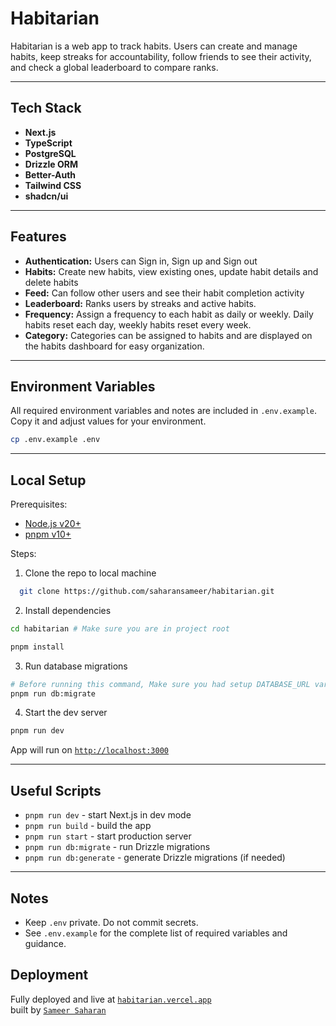 # Habitarian

Habitarian is a web app to track habits. Users can create and manage habits, keep streaks for accountability, follow friends to see their activity, and check a global leaderboard to compare ranks.

---

## Tech Stack
- **Next.js**
- **TypeScript**
- **PostgreSQL**
- **Drizzle ORM**
- **Better-Auth**
- **Tailwind CSS**
- **shadcn/ui**

---

## Features
- **Authentication:** Users can Sign in, Sign up and Sign out
- **Habits:** Create new habits, view existing ones, update habit details and delete habits
- **Feed:** Can follow other users and see their habit completion activity
- **Leaderboard:** Ranks users by streaks and active habits.
- **Frequency:** Assign a frequency to each habit as daily or weekly. Daily habits reset each day, weekly habits reset every week.
- **Category:** Categories can be assigned to habits and are displayed on the habits dashboard for easy organization.

---

## Environment Variables
All required environment variables and notes are included in `.env.example`. Copy it and adjust values for your environment.

```bash
cp .env.example .env
```

---

## Local Setup

Prerequisites:
- [Node.js v20+](https://nodejs.org/en/download/)
- [pnpm v10+](https://pnpm.io/installation)

Steps:

1) Clone the repo to local machine
```bash
  git clone https://github.com/saharansameer/habitarian.git
```

2) Install dependencies
```bash
cd habitarian # Make sure you are in project root

pnpm install
```

3) Run database migrations
```bash
# Before running this command, Make sure you had setup DATABASE_URL variable in .env file
pnpm run db:migrate
```

4) Start the dev server
```bash
pnpm run dev
```

App will run on [`http://localhost:3000`](http://localhost:3000) 

---

## Useful Scripts
- `pnpm run dev` - start Next.js in dev mode
- `pnpm run build` - build the app
- `pnpm run start` - start production server
- `pnpm run db:migrate` - run Drizzle migrations
- `pnpm run db:generate` - generate Drizzle migrations (if needed)

---

## Notes
- Keep `.env` private. Do not commit secrets.
- See `.env.example` for the complete list of required variables and guidance.

## Deployment
Fully deployed and live at [`habitarian.vercel.app`](https://habitarian.vercel.app)  
built by [`Sameer Saharan`](https://sameersaharan.com)